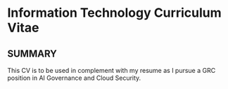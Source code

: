 # Information Technology Curriculum Vitae

## SUMMARY
This CV is to be used in complement with my resume as I pursue a GRC position in AI Governance and Cloud Security.

